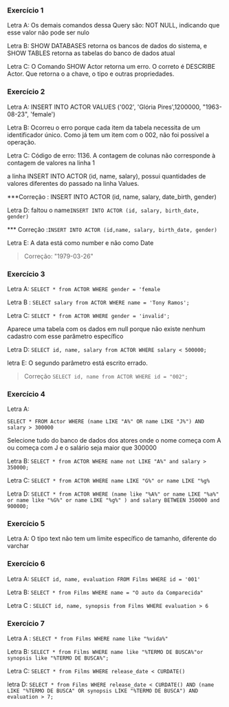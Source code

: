 ### Exercício 1

Letra A: Os demais comandos dessa Query são:
NOT NULL, indicando que esse valor não pode ser nulo

Letra B: SHOW DATABASES retorna os bancos de dados do sistema, e SHOW TABLES retorna as tabelas do banco de dados atual

Letra C: O Comando SHOW Actor retorna um erro.
O correto é DESCRIBE Actor. Que retorna o a chave, o tipo e outras propriedades.

### Exercício 2

Letra A: INSERT INTO ACTOR
VALUES ('002', 'Glória Pires',1200000, "1963-08-23", 'female')
  
  
Letra B: Ocorreu o erro porque cada item da tabela necessita de um identificador único. Como já tem um item com o 002, não foi possível a operação.

Letra C:
Código de erro: 1136. A contagem de colunas não corresponde à contagem de valores na linha 1

a linha INSERT INTO ACTOR (id, name, salary), possui quantidades de valores diferentes do passado na linha Values.

\*\*\*Correção : INSERT INTO ACTOR (id, name, salary, date_birth, gender)

Letra D: faltou o name`INSERT INTO ACTOR (id, salary, birth_date, gender)`

\*\*\* Correção :`INSERT INTO ACTOR (id,name, salary, birth_date, gender)`

Letra E: A data está como number e não como Date

> Correção: "1979-03-26"

### Exercício 3

Letra A: `SELECT * from ACTOR WHERE gender = 'female`

Letra B : `SELECT salary from ACTOR WHERE name = 'Tony Ramos';`

Letra C: `SELECT * from ACTOR WHERE gender = 'invalid';`

Aparece uma tabela com os dados em null porque não existe nenhum cadastro com esse parâmetro específico

Letra D: `SELECT id, name, salary from ACTOR WHERE salary < 500000;`

letra E: O segundo parâmetro está escrito errado.

> Correção `SELECT id, name from ACTOR WHERE id = "002";`

### Exercício 4

Letra A:

`SELECT * FROM Actor WHERE (name LIKE "A%" OR name LIKE "J%") AND salary > 300000`

Selecione tudo do banco de dados dos atores onde o nome começa com A ou começa com J e o salário seja maior que 300000

Letra B: `SELECT * from ACTOR WHERE name not LIKE "A%" and salary > 350000;`

Letra C: `SELECT * from ACTOR WHERE name LIKE "G%" or name LIKE "%g%`

Letra D: `SELECT * from ACTOR WHERE (name like "%A%" or name LIKE "%a%" or name like "%G%" or name LIKE "%g%" ) and salary BETWEEN 350000 and 900000;`

### Exercício 5

Letra A: O tipo text não tem um limite específico de tamanho, diferente do varchar

### Exercício 6

Letra A: `SELECT id, name, evaluation FROM Films WHERE id = '001'`

Letra B: `SELECT * from Films WHERE name = "O auto da Comparecida"`

Letra C : `SELECT id, name, synopsis from Films WHERE evaluation > 6`

### Exercício 7

Letra A : `SELECT * from Films WHERE name like "%vida%"`

Letra B: `SELECT * from Films WHERE name like "%TERMO DE BUSCA%"or synopsis like "%TERMO DE BUSCA%";`

Letra C: `SELECT * from Films WHERE release_date < CURDATE()`

letra D: `SELECT * from Films WHERE release_date < CURDATE() AND (name LIKE "%TERMO DE BUSCA" OR synopsis LIKE "%TERMO DE BUSCA") AND evaluation > 7;`
